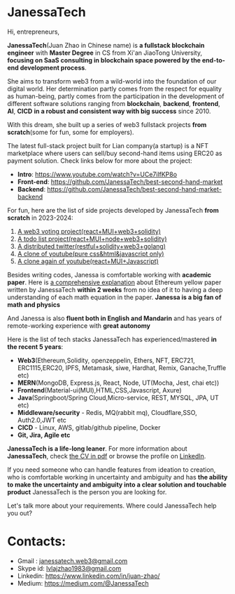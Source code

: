 # JanessaTech

Hi, entrepreneurs,

**JanessaTech**(Juan Zhao in Chinese name) is **a fullstack blockchain engineer** with **Master Degree** in CS from Xi'an JiaoTong University, **focusing on SaaS consulting in blockchain space powered by the end-to-end development process**. 

She aims to transform web3 from a wild-world into the foundation of our digital world. Her determination partly comes from the respect for equality as human-being, partly comes from the participation in the development of different software solutions ranging from **blockchain**, **backend**, **frontend**, **AI**, **CICD** **in a robust and consistent way with big success** since 2010. 

With this dream, she built up a series of web3 fullstack projects **from scratch**(some for fun, some for employers).

The latest full-stack project built for Lian company(a startup) is a NFT marketplace where users can sell/buy second-hand items using ERC20 as payment solution. Check links below for more about the project: 
- **Intro**: https://www.youtube.com/watch?v=UCe7ilfKP8o
- **Front-end**: https://github.com/JanessaTech/best-second-hand-market
- **Backend**: https://github.com/JanessaTech/best-second-hand-market-backend

For fun, here are the list of side projects developed by JanessaTech **from scratch** in 2023-2024:
1. [A web3 voting project(react+MUI+web3+solidity)](https://github.com/JanessaTech/exercises/tree/master/blockchain/my-dpps-home/my-voting)
2. [A todo list project(react+MUI+node+web3+solidity)](https://github.com/JanessaTech/exercises/tree/master/blockchain/my-dpps-home/todo)
3. [A distributed twitter(restful+solidity+web3+golang)](https://github.com/JanessaTech/mytwitter)
4. [A clone of youtube(pure css&html&javascript only)](https://github.com/JanessaTech/exercises/tree/master/css%2Bdiv/dummy-youtube)
5. [A clone again of youtube(react+MUI+Javascript)](https://github.com/JanessaTech/mui-youtube)


Besides writing codes, Janessa is comfortable working with **academic paper**. Here is [a comprehensive explanation](https://drive.google.com/file/d/1pUqBUUE4f-biyxiKqXWDjjLmK28HQGo8/view?usp=drive_link) about Ethereum yellow paper written by JanessaTech **within 2 weeks** from no idea of it to having a deep understanding of each math equation in the paper. **Janessa is a big fan of math and physics**

And Janessa is also **fluent both in English and Mandarin** and has years of remote-working experience with **great autonomy**

Here is the list of tech stacks JanessaTech has experienced/mastered **in the recent 5 years**:
- **Web3**(Ethereum,Solidity, openzeppelin, Ethers, NFT, ERC721, ERC1115,ERC20, IPFS, Metamask, siwe, Hardhat, Remix, Ganache,Truffle etc)
- **MERN**(MongoDB, Express.js, React, Node, UT(Mocha, Jest, chai etc))
- **Frontend**(Material-ui(MUI),HTML,CSS,Javascript, Axure)
- **Java**(Springboot/Spring Cloud,Micro-service, REST, MYSQL, JPA, UT etc)
- **Middleware/security** - Redis, MQ(rabbit mq), Cloudflare,SSO, Auth2.0,JWT etc
- **CICD** - Linux, AWS, gitlab/github pipeline, Docker
- **Git, Jira, Agile etc**

**JanessaTech is a life-long leaner**. For more information about **JanessaTech**, check [the CV in pdf](https://drive.google.com/file/d/1dCLIh4u9X4Q-t8_1VZkyFchbXzzDGxdz/view?usp=drive_link) or browse the profile on [LinkedIn](https://www.linkedin.com/in/janessatech/).

If you need someone who can handle features from ideation to creation, who is comfortable working in uncertainty and ambiguity and has **the ability to make the uncertainty and ambiguity into a clear solution and touchable product**
JanessaTech is the person you are looking for.

Let's talk more about your requirements. Where could JanessaTech help you out?

# Contacts: 
- Gmail : janessatech.web3@gmail.com
- Skype id: lvlajzhao1983@gmail.com
- Linkedin: https://www.linkedin.com/in/juan-zhao/
- Medium: https://medium.com/@JanessaTech

